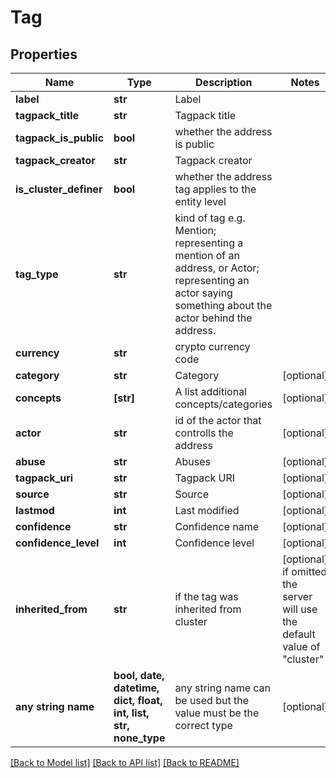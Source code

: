 # Tag


## Properties
Name | Type | Description | Notes
------------ | ------------- | ------------- | -------------
**label** | **str** | Label | 
**tagpack_title** | **str** | Tagpack title | 
**tagpack_is_public** | **bool** | whether the address is public | 
**tagpack_creator** | **str** | Tagpack creator | 
**is_cluster_definer** | **bool** | whether the address tag applies to the entity level | 
**tag_type** | **str** | kind of tag e.g. Mention; representing a mention of an address, or Actor; representing an actor saying something about the actor behind the address. | 
**currency** | **str** | crypto currency code | 
**category** | **str** | Category | [optional] 
**concepts** | **[str]** | A list additional concepts/categories | [optional] 
**actor** | **str** | id of the actor that controlls the address | [optional] 
**abuse** | **str** | Abuses | [optional] 
**tagpack_uri** | **str** | Tagpack URI | [optional] 
**source** | **str** | Source | [optional] 
**lastmod** | **int** | Last modified | [optional] 
**confidence** | **str** | Confidence name | [optional] 
**confidence_level** | **int** | Confidence level | [optional] 
**inherited_from** | **str** | if the tag was inherited from cluster | [optional]  if omitted the server will use the default value of "cluster"
**any string name** | **bool, date, datetime, dict, float, int, list, str, none_type** | any string name can be used but the value must be the correct type | [optional]

[[Back to Model list]](../README.md#documentation-for-models) [[Back to API list]](../README.md#documentation-for-api-endpoints) [[Back to README]](../README.md)


